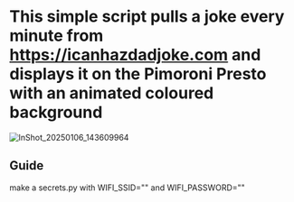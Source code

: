 # This simple script pulls a joke every minute from https://icanhazdadjoke.com and displays it on the Pimoroni Presto with an animated coloured background
![InShot_20250106_143609964](https://github.com/user-attachments/assets/de50ccc7-7726-49ce-aede-0ae593a0db0b)

## Guide
make a secrets.py with WIFI_SSID="" and WIFI_PASSWORD=""
